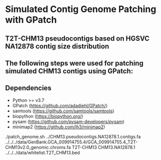 # Simulated Contig Genome Patching with GPatch
## T2T-CHM13 pseudocontigs based on HGSVC NA12878 contig size distribution
## The following steps were used for patching simulated CHM13 contigs using GPatch:

## Dependencies
* Python >= v3.7
* GPatch (https://github.com/adadiehl/GPatch/)
* samtools (https://github.com/samtools/samtools)
* biopython (https://biopython.org/)
* pysam (https://github.com/pysam-developers/pysam)
* minimap2 (https://github.com/lh3/minimap2)

./patch_genome.sh ../CHM13.pseudocontigs.NA12878.1.contigs.fa ../../../data/GenBank.GCA_009914755.4/GCA_009914755.4_T2T-CHM13v2.0_genomic.chroms.fa T2T-CHM13 CHM13.NA12878.1 ../../../data/whitelist.T2T_CHM13.bed
